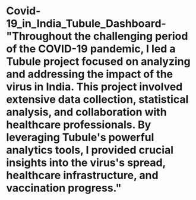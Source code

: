 # Covid-19_in_India_Tubule_Dashboard-"Throughout the challenging period of the COVID-19 pandemic, I led a Tubule project focused on analyzing and addressing the impact of the virus in India. This project involved extensive data collection, statistical analysis, and collaboration with healthcare professionals. By leveraging Tubule's powerful analytics tools, I provided crucial insights into the virus's spread, healthcare infrastructure, and vaccination progress."
